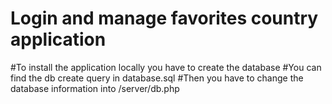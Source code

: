 # Login and manage favorites country application

#To install the application locally you have to create the database
#You can find the db create query in database.sql
#Then you have to change the database information into /server/db.php
